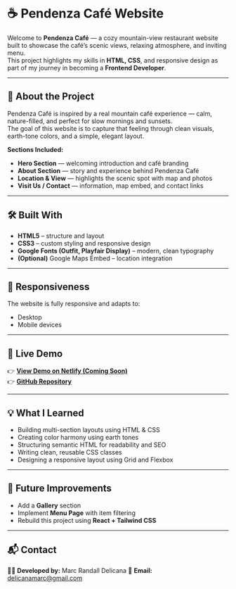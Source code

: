 # ☕ Pendenza Café Website  

Welcome to **Pendenza Café** — a cozy mountain-view restaurant website built to showcase the café’s scenic views, relaxing atmosphere, and inviting menu.  
This project highlights my skills in **HTML, CSS**, and responsive design as part of my journey in becoming a **Frontend Developer**.  

---

## 🌄 About the Project
Pendenza Café is inspired by a real mountain café experience — calm, nature-filled, and perfect for slow mornings and sunsets.  
The goal of this website is to capture that feeling through clean visuals, earth-tone colors, and a simple, elegant layout.  

**Sections Included:**  
- **Hero Section** — welcoming introduction and café branding  
- **About Section** — story and experience behind Pendenza Café  
- **Location & View** — highlights the scenic spot with map and photos  
- **Visit Us / Contact** — information, map embed, and contact links  

---

## 🛠️ Built With
- **HTML5** – structure and layout  
- **CSS3** – custom styling and responsive design  
- **Google Fonts (Outfit, Playfair Display)** – modern, clean typography  
- **(Optional)** Google Maps Embed – location integration  

---

## 📱 Responsiveness
The website is fully responsive and adapts to:  
- Desktop  
- Mobile devices  

---

## 🚀 Live Demo
👉 [**View Demo on Netlify (Coming Soon)**](#)  
👉 [**GitHub Repository**](#)

---

## 💡 What I Learned
- Building multi-section layouts using HTML & CSS  
- Creating color harmony using earth tones  
- Structuring semantic HTML for readability and SEO  
- Writing clean, reusable CSS classes  
- Designing a responsive layout using Grid and Flexbox  

---

## 🧩 Future Improvements
- Add a **Gallery** section  
- Implement **Menu Page** with item filtering  
- Rebuild this project using **React + Tailwind CSS**  

---

## 📬 Contact
👨‍💻 **Developed by:** Marc Randall Delicana 
📧 **Email:** delicanamarc@gmail.com  
